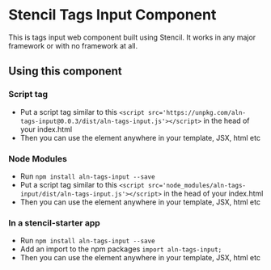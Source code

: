 # Stencil Tags Input Component

This is tags input web component built using Stencil. It works in any major framework or with no framework at all.

## Using this component

### Script tag
- Put a script tag similar to this `<script src='https://unpkg.com/aln-tags-input@0.0.3/dist/aln-tags-input.js'></script>` in the head of your index.html
- Then you can use the element anywhere in your template, JSX, html etc

### Node Modules
- Run `npm install aln-tags-input --save`
- Put a script tag similar to this `<script src='node_modules/aln-tags-input/dist/aln-tags-input.js'></script>` in the head of your index.html
- Then you can use the element anywhere in your template, JSX, html etc

### In a stencil-starter app
- Run `npm install aln-tags-input --save`
- Add an import to the npm packages `import aln-tags-input;`
- Then you can use the element anywhere in your template, JSX, html etc

